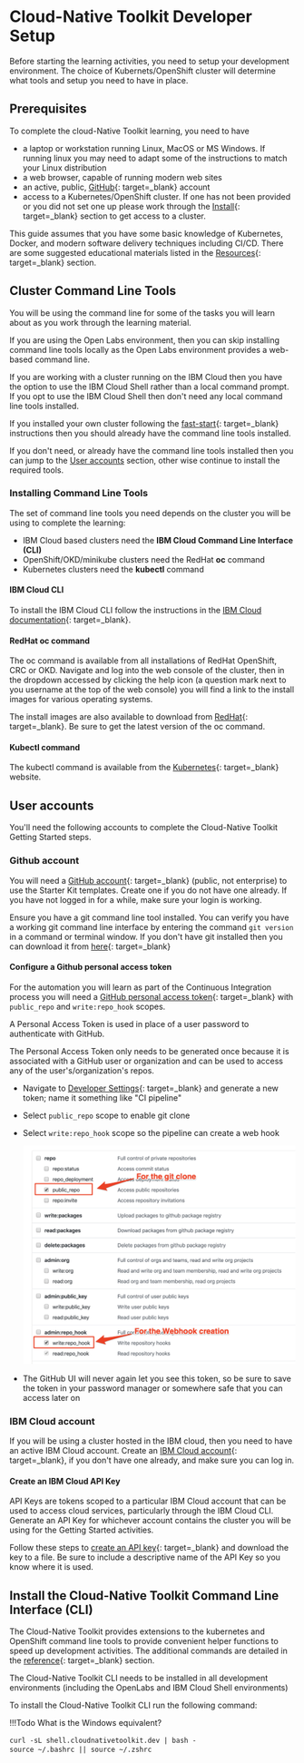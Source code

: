 # Cloud-Native Toolkit Developer Setup

Before starting the learning activities, you need to setup your development environment.  The choice of Kubernets/OpenShift cluster will determine what tools and setup you need to have in place.

## Prerequisites

To complete the cloud-Native Toolkit learning, you need to have

- a laptop or workstation running Linux, MacOS or MS Windows.  If running linux you may need to adapt some of the instructions to match your Linux distribution
- a web browser, capable of running modern web sites
- an active, public, [GitHub](https://github.com){: target=_blank} account
- access to a Kubernetes/OpenShift cluster.  If one has not been provided or you did not set one up please work through the [Install](../setup/setup-options.md){: target=_blank} section to get access to a cluster.

This guide assumes that you have some basic knowledge of Kubernetes, Docker, and modern software delivery techniques including CI/CD. There are some suggested educational materials listed in the [Resources](../resources/resources.md){: target=_blank} section.

## Cluster Command Line Tools

You will be using the command line for some of the tasks you will learn about as you work through the learning material.  

If you are using the Open Labs environment, then you can skip installing command line tools locally as the Open Labs environment provides a web-based command line.

If you are working with a cluster running on the IBM Cloud then you have the option to use the IBM Cloud Shell rather than a local command prompt.  If you opt to use the IBM Cloud Shell then don't need any local command line tools installed.

If you installed your own cluster following the [fast-start](../setup/fast-start.md){: target=_blank} instructions then you should already have the command line tools installed.

If you don't need, or already have the command line tools installed then you can jump to the [User accounts](#user-accounts) section, other wise continue to install the required tools.

### Installing Command Line Tools

The set of command line tools you need depends on the cluster you will be using to complete the learning:

- IBM Cloud based clusters need the **IBM Cloud Command Line Interface (CLI)**
- OpenShift/OKD/minikube clusters need the RedHat **oc** command
- Kubernetes clusters need the **kubectl** command

#### IBM Cloud CLI

To install the IBM Cloud CLI follow the instructions in the [IBM Cloud documentation](https://cloud.ibm.com/docs/cli?topic=cli-getting-started){: target=_blank}.

#### RedHat oc command

The oc command is available from all installations of RedHat OpenShift, CRC or OKD.  Navigate and log into the web console of the cluster, then in the dropdown accessed by clicking the help icon (a question mark next to you username at the top of the web console) you will find a link to the install images for various operating systems.

The install images are also available to download from [RedHat](https://mirror.openshift.com/pub/openshift-v4/x86_64/clients/ocp/){: target=_blank}.  Be sure to get the latest version of the oc command.

#### Kubectl command

The kubectl command is available from the [Kubernetes](https://kubernetes.io/docs/tasks/tools/){: target=_blank} website.

## User accounts

You'll need the following accounts to complete the Cloud-Native Toolkit Getting Started steps.

### Github account

You will need a [GitHub account](https://github.com){: target=_blank} (public, not enterprise) to use the Starter Kit templates. Create one if you do not have one already. If you have not logged in for a while, make sure your login is working.

Ensure you have a git command line tool installed.  You can verify you have a working git command line interface by entering the command ```git version``` in a command or terminal window.  If you don't have git installed then you can download it from [here](https://git-scm.com/downloads){: target=_blank}

#### Configure a Github personal access token

For the automation you will learn as part of the Continuous Integration process you will need a [GitHub personal access token](https:/docs.github.com/en/github/authenticating-to-github/creating-a-personal-access-token){: target=_blank} with `public_repo` and `write:repo_hook` scopes.

A Personal Access Token is used in place of a user password to authenticate with GitHub.

The Personal Access Token only needs to be generated once because it is associated with a GitHub user or organization and can be used to access any of the user's/organization's repos.

- Navigate to [Developer Settings](https://github.com/settings/tokens){: target=_blank} and generate a new token; name it something like "CI pipeline"
- Select `public_repo` scope to enable git clone
- Select `write:repo_hook` scope so the pipeline can create a web hook
  
    ![Pipeline OAuth scopes](./images/pipeline-scopes.png)
  
- The GitHub UI will never again let you see this token, so be sure to save the token in your password manager or somewhere safe that you can access later on

### IBM Cloud account

If you will be using a cluster hosted in the IBM cloud, then you need to have an active IBM Cloud account.  Create an [IBM Cloud account](https://cloud.ibm.com){: target=_blank}, if you don't have one already, and make sure you can log in.

#### Create an IBM Cloud API Key

API Keys are tokens scoped to a particular IBM Cloud account that can be used to access cloud services, particularly through
the IBM Cloud CLI. Generate an API Key for whichever account contains the cluster you will be using for the Getting Started
activities.

Follow these steps to [create an API key](https://cloud.ibm.com/docs/account?topic=account-userapikey#create_user_key){: target=_blank} and
download the key to a file. Be sure to include a descriptive name of the API Key so you know where it is used.

## Install the Cloud-Native Toolkit Command Line Interface (CLI)

The Cloud-Native Toolkit provides extensions to the kubernetes and OpenShift command line tools to provide convenient helper functions to speed up development activities.  The additional commands are detailed in the [reference](../reference/cli.md){: target=_blank} section.

The Cloud-Native Toolkit CLI needs to be installed in all development environments (including the OpenLabs and IBM Cloud Shell environments)

To install the Cloud-Native Toolkit CLI run the following command:

!!!Todo
    What is the Windows equivalent?

```shell
curl -sL shell.cloudnativetoolkit.dev | bash -
source ~/.bashrc || source ~/.zshrc
```
